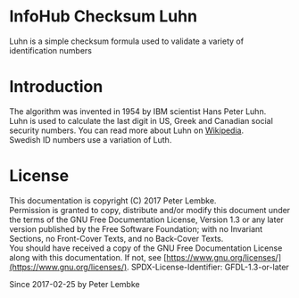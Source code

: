 # InfoHub Checksum Luhn

Luhn is a simple checksum formula used to validate a variety of identification numbers

# Introduction

The algorithm was invented in 1954 by IBM scientist Hans Peter Luhn.  
Luhn is used to calculate the last digit in US, Greek and Canadian social security numbers. You can read more about Luhn
on <a href="https://en.wikipedia.org/wiki/Luhn_algorithm" target="_blank">Wikipedia</a>.  
Swedish ID numbers use a variation of Luth.

# License

This documentation is copyright (C) 2017 Peter Lembke.  
Permission is granted to copy, distribute and/or modify this document under the terms of the GNU Free Documentation
License, Version 1.3 or any later version published by the Free Software Foundation; with no Invariant Sections, no
Front-Cover Texts, and no Back-Cover Texts.  
You should have received a copy of the GNU Free Documentation License along with this documentation. If not,
see [https://www.gnu.org/licenses/](https://www.gnu.org/licenses/). SPDX-License-Identifier: GFDL-1.3-or-later

Since 2017-02-25 by Peter Lembke  
